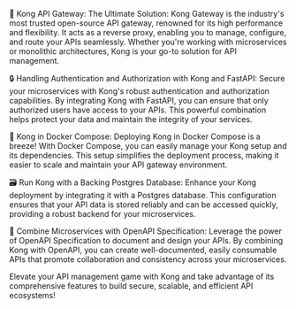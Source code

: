 🌟 Kong API Gateway: The Ultimate Solution:
Kong Gateway is the industry's most trusted open-source API gateway, renowned for its high performance and flexibility. It acts as a reverse proxy, enabling you to manage, configure, and route your APIs seamlessly. Whether you're working with microservices or monolithic architectures, Kong is your go-to solution for API management.

🔒 Handling Authentication and Authorization with Kong and FastAPI:
Secure your microservices with Kong's robust authentication and authorization capabilities. By integrating Kong with FastAPI, you can ensure that only authorized users have access to your APIs. This powerful combination helps protect your data and maintain the integrity of your services.

🐳 Kong in Docker Compose:
Deploying Kong in Docker Compose is a breeze! With Docker Compose, you can easily manage your Kong setup and its dependencies. This setup simplifies the deployment process, making it easier to scale and maintain your API gateway environment.

🗃️ Run Kong with a Backing Postgres Database:
Enhance your Kong deployment by integrating it with a Postgres database. This configuration ensures that your API data is stored reliably and can be accessed quickly, providing a robust backend for your microservices.

📜 Combine Microservices with OpenAPI Specification:
Leverage the power of OpenAPI Specification to document and design your APIs. By combining Kong with OpenAPI, you can create well-documented, easily consumable APIs that promote collaboration and consistency across your microservices.

Elevate your API management game with Kong and take advantage of its comprehensive features to build secure, scalable, and efficient API ecosystems!


